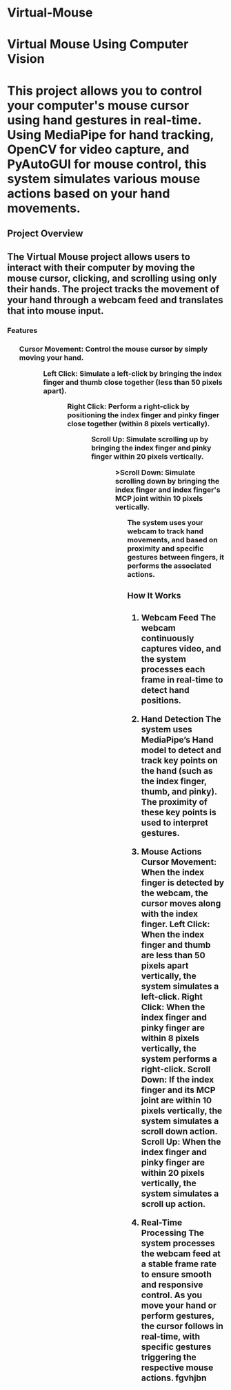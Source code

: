 # Virtual-Mouse
<h1>Virtual Mouse Using Computer Vision<h1>
<p>This project allows you to control your computer's mouse cursor using hand gestures in real-time. Using MediaPipe for hand tracking, OpenCV for video capture, and PyAutoGUI for mouse control, this system simulates various mouse actions based on your hand movements.<p>

<h2>Project Overview <h2>

<p>The Virtual Mouse project allows users to interact with their computer by moving the mouse cursor, clicking, and scrolling using only their hands. The project tracks the movement of your hand through a webcam feed and translates that into mouse input.<p>

<h3>Features<h3>

<ul>Cursor Movement: Control the mouse cursor by simply moving your hand.<ul>
<ul>Left Click: Simulate a left-click by bringing the index finger and thumb close together (less than 50 pixels apart).<ul>
<ul>Right Click: Perform a right-click by positioning the index finger and pinky finger close together (within 8 pixels vertically).<ul>
<ul>Scroll Up: Simulate scrolling up by bringing the index finger and pinky finger within 20 pixels vertically.<ul>
<ul>>Scroll Down: Simulate scrolling down by bringing the index finger and index finger's MCP joint within 10 pixels vertically.<ul>
The system uses your webcam to track hand movements, and based on proximity and specific gestures between fingers, it performs the associated actions.

<h3>How It Works<h3>

1. Webcam Feed
The webcam continuously captures video, and the system processes each frame in real-time to detect hand positions.

2. Hand Detection
The system uses MediaPipe’s Hand model to detect and track key points on the hand (such as the index finger, thumb, and pinky). The proximity of these key points is used to interpret gestures.

3. Mouse Actions
Cursor Movement: When the index finger is detected by the webcam, the cursor moves along with the index finger.
Left Click: When the index finger and thumb are less than 50 pixels apart vertically, the system simulates a left-click.
Right Click: When the index finger and pinky finger are within 8 pixels vertically, the system performs a right-click.
Scroll Down: If the index finger and its MCP joint are within 10 pixels vertically, the system simulates a scroll down action.
Scroll Up: When the index finger and pinky finger are within 20 pixels vertically, the system simulates a scroll up action.

4. Real-Time Processing
The system processes the webcam feed at a stable frame rate to ensure smooth and responsive control. As you move your hand or perform gestures, the cursor follows in real-time, with specific gestures triggering the respective mouse actions. fgvhjbn